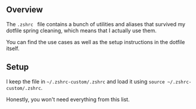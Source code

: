 ## Overview

The `.zshrc ` file contains a bunch of utilities and aliases that survived my dotfile spring cleaning, which means that I actually use them.

You can find the use cases as well as the setup instructions in the dotfile itself. 

## Setup

I keep the file in `~/.zshrc-custom/.zshrc` and load it using `source ~/.zshrc-custom/.zshrc`.

Honestly, you won't need everything from this list.